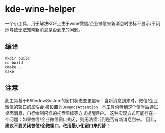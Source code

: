 # kde-wine-helper

一个小工具，用于解决KDE上由于wine微信/企业微信来新消息时图标不显示/不闪烁导致无法知晓新消息是否到来的问题。

## 编译
```shell
mkdir build
cd build
cmake ..
make
```

## 注意
此工具基于KWindowSystem的窗口状态变更信号：当新消息到来时，微信/企业微信的窗口的属性会
被设置为`DemandsAttention`，本工具侦听到这个信号后通过桌面消息、自行绘制闪烁的托盘图标等方式提醒用户。
这种实现方式可能存在一个问题：如果微信/企业微信窗口关闭，则无法侦听到是否有新消息到来。
因此，**建议不要关闭微信/企微窗口，改用最小化窗口来代替！**